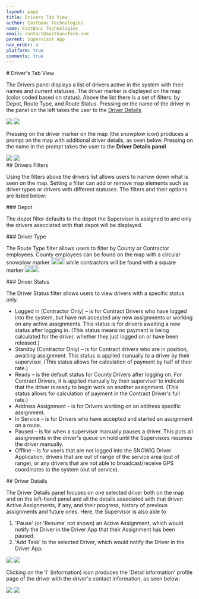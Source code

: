 ```yaml
---
layout: page
title: Drivers Tab View
author: EastBanc Technologies
name: EastBanc Technologies
email: contact@eastbanctech.com
parent: Supervisor App
nav_order: 4
platform: true
comments: true
---
```

<section id="Drivers-Tab-View" markdown="1">
# Driver's Tab View

The Drivers panel displays a list of drivers active in the system with their names and current statuses. The driver marker is displayed on the map (color coded based on status). Above the list there is a set of filters: by Depot, Route Type, and Route Status. Pressing on the name of the driver in the panel on the left takes the user to the [Driver Details](#Driver-Details)

<img src="image/supervisor/drivers-tab-android.png" class="android"/>
<img src="image/supervisor/drivers-tab-ios.png" class="ios"/>

Pressing on the driver marker on the map (the snowplow icon) produces a prompt on the map with additional driver details, as seen below. Pressing on the name in the prompt takes the user to the **Driver Details panel**

<img src="image/supervisor/drivers-tab1-android.png" class="android"/>
<img src="image/supervisor/drivers-tab1-ios.png" class="ios"/>

<section id="Drivers-Filters" markdown="1">
## Drivers Filters

Using the filters above the drivers list allows users to narrow down what is seen on the map. Setting a filter can add or remove map elements such as driver types or drivers with different statuses. The filters and their options are listed below:

<section id="Depot" markdown="1">
### Depot

The depot filter defaults to the depot the Supervisor is assigned to and only the drivers associated with that depot will be displayed. 
</section>

<section id="Driver-Type" markdown="1">
### Driver Type

The Route Type filter allows users to filter by County or Contractor employees. County employees can be found on the map with a circular snowplow marker <img src="image/supervisor/driver-logo-android.png" class="android" style="min-width:18px; width:18px; border:none;" /><img src="image/supervisor/driver-logo-ios.png" class="ios" style="min-width:18px; width:18px; border:none;" /> while contractors will be found with a square marker <img src="image/supervisor/driver-logo1-android.png" class="android" style="min-width:18px; width:18px; border:none;" /><img src="image/supervisor/driver-logo1-ios.png" class="ios" style="min-width:18px; width:18px; border:none;" />.
</section>

<section id="Driver-Status" markdown="1">
### Driver Status

The Driver Status filter allows users to view drivers with a specific status only.

* Logged in (Contractor Only) –  is for Contract Drivers who have logged into the system, but have not accepted any new assignments or working on any active assignments. This status is for drivers awaiting a new status after logging in. (This status means no payment is being calculated for the driver, whether they just logged on or have been released.)
* Standby (Contractor Only) – is for Contract drivers who are in position, awaiting assignment. This status is applied manually to a driver by their supervisor. (This status allows for calculation of payment by half of their rate.)   
* Ready – is the default status for County Drivers after logging on. For Contract Drivers, it is applied manually by their supervisor to indicate that the driver is ready to begin work on another assignment. (This status allows for calculation of payment in the Contract Driver's full rate.)
* Address Assignment – is for Drivers working on an address specific assignment.
* In Service – is for Drivers who have accepted and started an assignment on a route.
* Paused  – is for when a supervisor manually pauses a driver. This puts all assignments in the driver's queue on hold until the Supervisors resumes the driver manually. 
* Offline  – is for users that are not logged into the SNOWiQ Driver Application, drivers that are out of range of the service area (out of range), or any drivers that are not able to broadcast/receive GPS coordinates to the system (out of service).
</section>
</section>

<section id="Driver-Details" markdown="1">
## Driver Details

The Driver Details panel focuses on one selected driver both on the map and on the left-hand panel and all the details associated with that driver: Active Assignments, if any, and their progress, history of previous assignments and future ones. Here, the Supervisor is also able to 
1. 'Pause' (or 'Resume' not shown) an Active Assignment, which would notify the Driver in the Driver App that their Assignment has been paused.  
1. 'Add Task' to the selected Driver, which would notify the Driver in the Driver App. 

<img src="image/supervisor/driver-details-android.png" class="android"/>
<img src="image/supervisor/driver-details-ios.png" class="ios"/>

Clicking on the 'i' (information) icon produces the 'Detail information' profile page of the driver with the driver's contact information, as seen below:

<img src="image/supervisor/driver-details1-android.png" class="android"/>
<img src="image/supervisor/driver-details1-ios.png" class="ios"/>
</section>
</section>